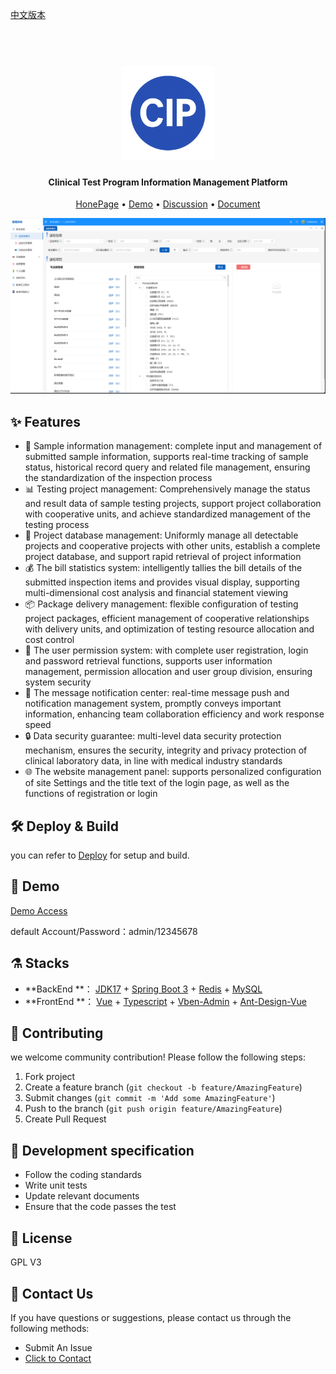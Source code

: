 [中文版本](./README.md)

<h1 align="center">
  <br>
  <a href="https://CIP.org/" alt="logo" ><img src="./assets/logo-2.svg" width="150"/></a>
</h1>

<h4 align="center">Clinical Test Program Information Management Platform</h4>

<p align="center">
  <a href="https://CIP.org">HonePage</a> •
  <a href="https://demo.CIP.org">Demo</a> •
  <a href="https://github.com/CIP/CIP/discussions">Discussion</a> •
  <a href="https://docs.CIP.org">Document</a> 

  <!-- <a href="https://github.com/CIP/CIP/releases">Download</a> • -->
</p>


![Screenshot](./assets/HomePage.png)

## :sparkles: Features

- :test_tube: Sample information management: complete input and management of submitted sample information, supports
  real-time tracking of sample status, historical record query and related file management, ensuring the standardization
  of the inspection process
- :bar_chart: Testing project management: Comprehensively manage the status and result data of sample testing projects,
  support project collaboration with cooperative units, and achieve standardized management of the testing process
- :hospital: Project database management: Uniformly manage all detectable projects and cooperative projects with other
  units, establish a complete project database, and support rapid retrieval of project information
- :moneybag: The bill statistics system: intelligently tallies the bill details of the submitted inspection items and
  provides visual display, supporting multi-dimensional cost analysis and financial statement viewing
- :package: Package delivery management: flexible configuration of testing project packages, efficient management of
  cooperative relationships with delivery units, and optimization of testing resource allocation and cost control
- :busts_in_silhouette: The user permission system: with complete user registration, login and password retrieval
  functions, supports user information management, permission allocation and user group division, ensuring system
  security
- :bell: The message notification center: real-time message push and notification management system, promptly conveys
  important information, enhancing team collaboration efficiency and work response speed
- :lock: Data security guarantee: multi-level data security protection mechanism, ensures the security, integrity and
  privacy protection of clinical laboratory data, in line with medical industry standards
- :globe_with_meridians: The website management panel: supports personalized configuration of site Settings and the
  title text of the login page, as well as the functions of registration or login

## :hammer_and_wrench: Deploy & Build

you can refer to [Deploy](.../docs/deploy/) for setup and build.

## :eyes: Demo

[Demo Access](https://demo.CIP.org)

default Account/Password：admin/12345678

## :alembic: Stacks

- **BackEnd
  **：  [JDK17](https://www.oracle.com/java/technologies/javase/jdk17-archive-downloads.html) + [Spring Boot 3](https://docs.springframework.org.cn/spring-framework/reference/spring-projects.html) + [Redis](https://redis.io/) + [MySQL](https://www.mysql.com/)
- **FrontEnd
  **：  [Vue](https://cn.vuejs.org/) + [Typescript](https://www.tslang.cn/) + [Vben-Admin](https://doc.vvbin.cn/guide/introduction.html) + [Ant-Design-Vue](https://www.antdv.com/docs/vue/introduce-cn)

## :raising_hand: Contributing

we welcome community contribution! Please follow the following steps:

1. Fork project
2. Create a feature branch (`git checkout -b feature/AmazingFeature`)
3. Submit changes (`git commit -m 'Add some AmazingFeature'`)
4. Push to the branch (`git push origin feature/AmazingFeature`)
5. Create Pull Request

## :triangular_ruler: Development specification

- Follow the coding standards
- Write unit tests
- Update relevant documents
- Ensure that the code passes the test

## :scroll: License

GPL V3

## :loudspeaker: Contact Us

If you have questions or suggestions, please contact us through the following methods:

- Submit An Issue
- [Click to Contact](http://192.168.2.202:5666/contact.html)
